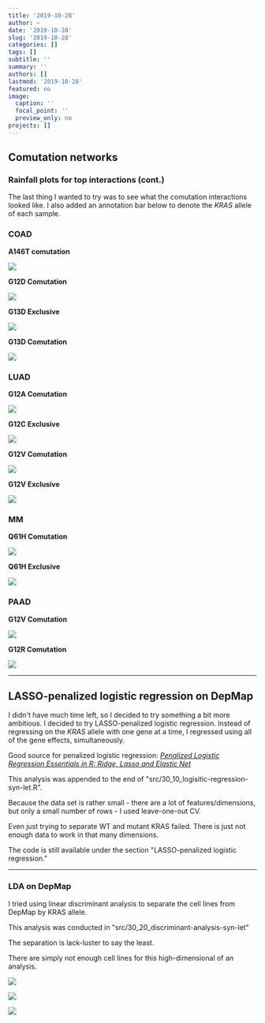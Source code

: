 ```yaml
---
title: '2019-10-28'
author: ~
date: '2019-10-28'
slug: '2019-10-28'
categories: []
tags: []
subtitle: ''
summary: ''
authors: []
lastmod: '2019-10-28'
featured: no
image:
  caption: ''
  focal_point: ''
  preview_only: no
projects: []
---
```



## Comutation networks

### Rainfall plots for top interactions (cont.)

The last thing I wanted to try was to see what the comutation interactions looked like.
I also added an annotation bar below to denote the *KRAS* allele of each sample.


### COAD

**A146T comutation**

![](/img/graphs/20_50_rainfall-plots/COAD_A146T_comutation_oncostrip_allInteractors.svg)

**G12D Comutation**

![](/img/graphs/20_50_rainfall-plots/COAD_G12D_comutation_oncostrip_allInteractors.svg)

**G13D Exclusive**

![](/img/graphs/20_50_rainfall-plots/COAD_G13D_exclusivity_oncostrip_allInteractors.svg)

**G13D Comutation**

![](/img/graphs/20_50_rainfall-plots/COAD_G13D_comutation_oncostrip_allInteractors.svg)

### LUAD

**G12A Comutation**

![](/img/graphs/20_50_rainfall-plots/LUAD_G12A_comutation_oncostrip_allInteractors.svg)

**G12C Exclusive**

![](/img/graphs/20_50_rainfall-plots/LUAD_G12C_exclusivity_oncostrip_allInteractors.svg)

**G12V Comutation**

![](/img/graphs/20_50_rainfall-plots/LUAD_G12V_comutation_oncostrip_allInteractors.svg)

**G12V Exclusive**

![](/img/graphs/20_50_rainfall-plots/LUAD_G12V_exclusivity_oncostrip_allInteractors.svg)

### MM

**Q61H Comutation**

![](/img/graphs/20_50_rainfall-plots/MM_Q61H_comutation_oncostrip_allInteractors.svg)

**Q61H Exclusive**

![](/img/graphs/20_50_rainfall-plots/MM_Q61H_exclusivity_oncostrip_allInteractors.svg)

### PAAD

**G12V Comutation**

![](/img/graphs/20_50_rainfall-plots/PAAD_G12V_comutation_oncostrip_allInteractors.svg)

**G12R Comutation**

![](/img/graphs/20_50_rainfall-plots/PAAD_G12R_comutation_oncostrip_allInteractors.svg)

---

## LASSO-penalized logistic regression on DepMap

I didn't have much time left, so I decided to try something a bit more ambitious.
I decided to try LASSO-penalized logistic regression.
Instead of regressing on the *KRAS* allele with one gene at a time, I regressed using all of the gene effects, simultaneously.

Good source for penalized logistic regression: [*Penalized Logistic Regression Essentials in R: Ridge, Lasso and Elastic Net*](http://www.sthda.com/english/articles/36-classification-methods-essentials/149-penalized-logistic-regression-essentials-in-r-ridge-lasso-and-elastic-net/)

This analysis was appended to the end of "src/30_10_logisitic-regression-syn-let.R".

Because the data set is rather small - there are a lot of features/dimensions, but only a small number of rows - I used leave-one-out CV.

Even just trying to separate WT and mutant KRAS failed.
There is just not enough data to work in that many dimensions.

The code is still available under the section "LASSO-penalized logistic regression."

---

### LDA on DepMap

I tried using linear discriminant analysis to separate the cell lines from DepMap by KRAS allele.

This analysis was conducted in "src/30_20_discriminant-analysis-syn-let"

The separation is lack-luster to say the least.

There are simply not enough cell lines for this high-dimensional of an analysis.

![](/img/graph/30_20_discriminant-analysis-syn-let/COAD_lda.svg)

![](/img/graph/30_20_discriminant-analysis-syn-let/LUAD_lda.svg)

![](/img/graph/30_20_discriminant-analysis-syn-let/PAAD_lda.svg)
